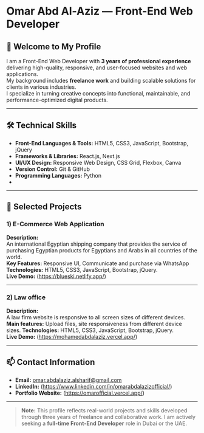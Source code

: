 # Omar Abd Al-Aziz — Front-End Web Developer

## 👋 Welcome to My Profile

I am a Front-End Web Developer with **3 years of professional experience** delivering high-quality, responsive, and user-focused websites and web applications.  
My background includes **freelance work** and building scalable solutions for clients in various industries.  
I specialize in turning creative concepts into functional, maintainable, and performance-optimized digital products.

---

## 🛠 Technical Skills

- **Front-End Languages & Tools:** HTML5, CSS3, JavaScript, Bootstrap, jQuery
- **Frameworks & Libraries:** React.js, Next.js
- **UI/UX Design:** Responsive Web Design, CSS Grid, Flexbox, Canva
- **Version Control:** Git & GitHub
- **Programming Languages:** Python
- 
---

## 📌 Selected Projects

### 1) E-Commerce Web Application
**Description:**  
An international Egyptian shipping company that provides the service of purchasing Egyptian products for Egyptians and Arabs in all countries of the world.  
**Key Features:** Responsive UI, Communicate and purchase via WhatsApp  
**Technologies:** HTML5, CSS3, JavaScript, Bootstrap, jQuery.  
**Live Demo:** (https://blueski.netlify.app/)  

---

### 2) Law office
**Description:**  
A law firm website is responsive to all screen sizes of different devices.
**Main features:** Upload files, site responsiveness from different device sizes.
**Technologies:** HTML5, CSS3, JavaScript, Bootstrap, jQuery.  
**Live Demo:** (https://mohamedabdalaziz.vercel.app/)  

---

## 📫 Contact Information

- **Email:** omar.abdalaziz.alsharif@gmail.com  
- **LinkedIn:** (https://www.linkedin.com/in/omarabdalazizofficial/)  
- **Portfolio Website:** (https://omarofficial.vercel.app/)

---

> **Note:** This profile reflects real-world projects and skills developed through three years of freelance and collaborative work. I am actively seeking a **full-time Front-End Developer** role in Dubai or the UAE.

